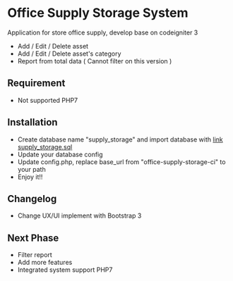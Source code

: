 # Office Supply Storage System

Application for store office supply, develop base on codeigniter 3

- Add / Edit / Delete asset
- Add / Edit / Delete asset's category
- Report from total data ( Cannot filter on this version )

## Requirement
- Not supported PHP7

## Installation
- Create database name "supply_storage" and import database with [link supply_storage.sql](https://github.com/ALTELMA/office-supply-storage-ci3/blob/master/supply_storage.sql)
- Update your database config
- Update config.php, replace base_url from "office-supply-storage-ci" to your path
- Enjoy it!!

## Changelog
- Change UX/UI implement with Bootstrap 3

## Next Phase
- Filter report
- Add more features
- Integrated system support PHP7
